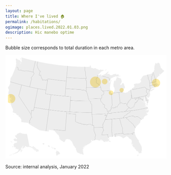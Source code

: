 ```yaml
---
layout: page
title: Where I've lived 🏠
permalink: /habitations/
ogimage: places.lived.2022.01.03.png
description: Hic manebo optime
---
```

Bubble size corresponds to total duration in each metro area.

<img src="/assets/og/places.lived.2022.01.03.png">

<span class="muted small">Source: internal analysis, January 2022</span>